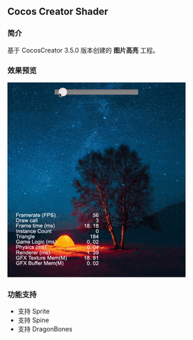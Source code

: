 ## Cocos Creator Shader

### 简介
基于 CocosCreator 3.5.0 版本创建的 **图片高亮** 工程。

### 效果预览
![image](../../../gif/202202/2022022501.gif)

### 功能支持
- 支持 Sprite
- 支持 Spine
- 支持 DragonBones